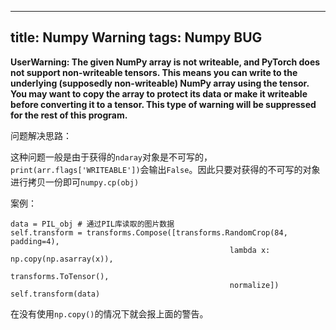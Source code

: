  ---
title: Numpy Warning
tags: Numpy BUG
---
 
 **UserWarning: The given NumPy array is not writeable, and PyTorch does not support non-writeable tensors. This means you can write to the underlying (supposedly non-writeable) NumPy array using the tensor. You may want to copy the array to protect its data or make it writeable before converting it to a tensor. This type of warning will be suppressed for the rest of this program.**
 
 问题解决思路：
 
这种问题一般是由于获得的`ndaray`对象是不可写的， `print(arr.flags['WRITEABLE'])`会输出`False`。因此只要对获得的不可写的对象进行拷贝一份即可`numpy.cp(obj)`

案例：

```
data = PIL_obj # 通过PIL库读取的图片数据
self.transform = transforms.Compose([transforms.RandomCrop(84, padding=4),
                                                 lambda x: np.copy(np.asarray(x)),
                                                 transforms.ToTensor(),
                                                 normalize])
self.transform(data)
```
在没有使用`np.copy()`的情况下就会报上面的警告。
